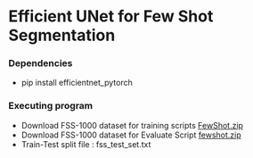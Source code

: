 # Efficient UNet for Few Shot Segmentation




### Dependencies

* pip install efficientnet_pytorch


### Executing program

* Download FSS-1000 dataset for training scripts  [FewShot.zip](https://drive.google.com/file/d/1rgqhrt9E5_B4wSn9A1Vot0tg_JDt6AkH/view?usp=sharing)
* Download FSS-1000 dataset for Evaluate Script  [fewshot.zip](https://drive.google.com/file/d/16MFtVhkBm7_8OE41zLIwwFRmIMWF2oCp/view?usp=sharing) 
* Train-Test split file : fss_test_set.txt
